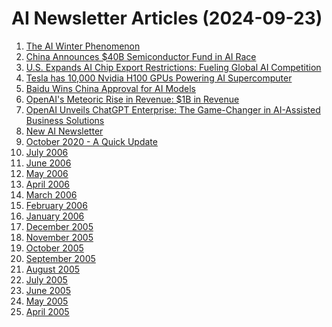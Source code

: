 # AI Newsletter Articles (2024-09-23)

1. [
The AI Winter Phenomenon
](/newsletters/ai-winter-phenomenon/)
2. [
China Announces $40B Semiconductor Fund in AI Race
](/newsletters/china-announces-40b-semiconductor-fund-in-ai-race/)
3. [
U.S. Expands AI Chip Export Restrictions: Fueling Global AI Competition
](/newsletters/us-expands-ai-chip-export-restrictions-fueling-global-ai-competition/)
4. [
Tesla has 10,000 Nvidia H100 GPUs Powering AI Supercomputer
](/newsletters/tesla-10000-nvidia-h100-gpu-supercomputer/)
5. [
Baidu Wins China Approval for AI Models
](/newsletters/baidu-wins-china-approval-for-ai-models/)
6. [
OpenAI's Meteoric Rise in Revenue: $1B in Revenue
](/newsletters/openai-at-1b-annual-revenue/)
7. [
OpenAI Unveils ChatGPT Enterprise: The Game-Changer in AI-Assisted Business Solutions
](/newsletters/openai-unveils-chatgpt-enterprise-the-game-changer-in-ai-assisted-business-solutions/)
8. [
New AI Newsletter
](/newsletters/new-ai-newsletter/)
9. [
October 2020 - A Quick Update
](/newsletters/aix_2010/)
10. [
July 2006
](/newsletters/aix_0607/)
11. [
June 2006
](/newsletters/aix_0606/)
12. [
May 2006
](/newsletters/aix_0605/)
13. [
April 2006
](/newsletters/aix_0604/)
14. [
March 2006
](/newsletters/aix_0603/)
15. [
February 2006
](/newsletters/aix_0602/)
16. [
January 2006
](/newsletters/aix_0601/)
17. [
December 2005
](/newsletters/aix_0512/)
18. [
November 2005
](/newsletters/aix_0511/)
19. [
October 2005
](/newsletters/aix_0510/)
20. [
September 2005
](/newsletters/aix_0509/)
21. [
August 2005
](/newsletters/aix_0508/)
22. [
July 2005
](/newsletters/aix_0507/)
23. [
June 2005
](/newsletters/aix_0506/)
24. [
May 2005
](/newsletters/aix_0505/)
25. [
April 2005
](/newsletters/aix_0504/)
